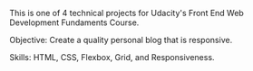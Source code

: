 This is one of 4 technical projects for Udacity's Front End Web Development Fundaments Course.

Objective: Create a quality personal blog that is responsive.

Skills: HTML, CSS, Flexbox, Grid, and Responsiveness.
